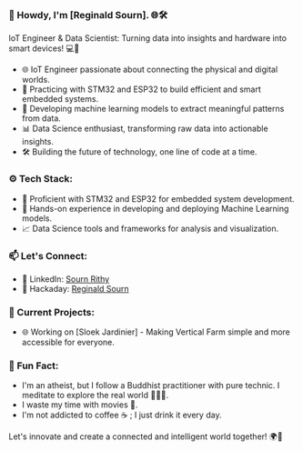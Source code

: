 ### 👋 Howdy, I'm [Reginald Sourn]. 🌐🛠️

IoT Engineer & Data Scientist: Turning data into insights and hardware into smart devices! 💻🔧

- 🌐 IoT Engineer passionate about connecting the physical and digital worlds.
- 🚀 Practicing with STM32 and ESP32 to build efficient and smart embedded systems.
- 🤖 Developing machine learning models to extract meaningful patterns from data.
- 📊 Data Science enthusiast, transforming raw data into actionable insights.
- 🛠️ Building the future of technology, one line of code at a time.

### ⚙️ Tech Stack:

- 💾 Proficient with STM32 and ESP32 for embedded system development.
- 🧠 Hands-on experience in developing and deploying Machine Learning models.
- 📈 Data Science tools and frameworks for analysis and visualization.

### 📫 Let's Connect:

- 💼 LinkedIn: [Sourn Rithy](https://www.linkedin.com/in/sourn-rithy-013172a8/)
- 🤖 Hackaday: [Reginald Sourn](https://hackaday.io/alphaciel)

### 🚀 Current Projects:

- 🌐 Working on [Sloek Jardinier] - Making Vertical Farm simple and more accessible for everyone.

### 🌟 Fun Fact:
- I'm an atheist, but I follow a Buddhist practitioner​​ with pure technic. I meditate to explore the real world 🧘🏻‍♂️.
- I waste my time with movies 🎥.
- I'm not addicted to coffee ☕ ; I just drink it every day.

Let's innovate and create a connected and intelligent world together! 🌍🚀
